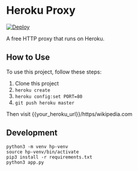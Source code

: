 # Heroku Proxy

[![Deploy](https://www.herokucdn.com/deploy/button.svg)](https://heroku.com/deploy?template=https://github.com/crownaintanoob/heroku-proxy/tree/master)

A free HTTP proxy that runs on Heroku.

## How to Use

To use this project, follow these steps:

1. Clone this project
2. `heroku create`
3. `heroku config:set PORT=80`
4. `git push heroku master`

Then visit {{your_heroku_url}}/https/wikipedia.com

## Development

    python3 -m venv hp-venv
    source hp-venv/bin/activate
    pip3 install -r requirements.txt
    python3 app.py
